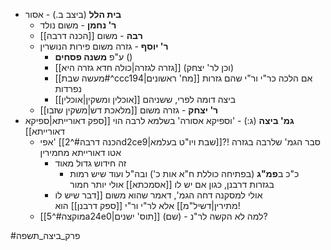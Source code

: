 * **בית הלל** (ביצב ב.) - אסור
	* **ר' נחמן** - משום נולד
	* **רבה** - משום [[הכנה דרבה]]
	* **ר' יוסף** - גזרה משום פירות הנושרין
		* ע"פ **משנה פסחים** ()
		* [[גזרה לגזרה|כולה חדא גזרה היא]] (וכן לר' יצחק)
		* [[מעשה שבת#^ccc194|מח' ראשונים]] אם הלכה כר"י ור"י שהם גזרות נפרדות
		* ביצה דומה לפרי, ששניהם [[אוכלין ומשקין|אוכלין]]
	* **ר' יצחק** - גזרה משום [[מלאכת דש|משקין שזבו]]
* **גמ' ביצה** (ג:) - 'וספיקא אסורה' בשלמא לרבה הוי [[ספק דאורייתא|ספיקא דאורייתא]]
	* אפי' [[הכנה דרבה#^2d2ce9|שבת ויו"ט בעלמא]]?! סבר הגמ' שלרבה בגזרה אטו דאורייתא מחמירין
		* זה חידוש גדול מאוד
			* כ"כ ב**פמ"ג** (בפתיחה כוללת ח"א אות כ') ובה"ל ועוד שיש רמות בגזרות דרבנן, כגון אם יש לו [[אסמכתא]] אולי יותר חמור
		* אולי למסקנה דחה הגמ', דאמר שהוא משום [[דבר שיש לו מתירין|דשיל"מ]]
	אלא לר"י ור"י [[ספק דרבנן]] הוא!
	* [[מוקצה#^5a24e0|תוס' ישנים]] (שם) - למה לא הקשה לר"נ?

#פרק_ביצה_תשפה 